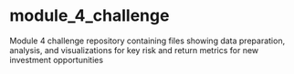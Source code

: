 # module_4_challenge
Module 4 challenge repository containing files showing data preparation, analysis, and visualizations for key risk and return metrics for new investment opportunities
